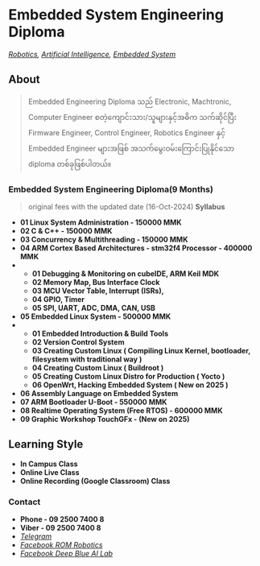# Embedded System Engineering Diploma
*[Robotics](./robotics_engineering.md),  [Artificial Intelligence](./artificial_intelligence_engineering.md),  [Embedded System](./embedded_engineering.md)*

## About
> Embedded Engineering Diploma သည် Electronic, Machtronic, Computer Engineer စတဲ့ကျောင်းသား/သူများနှင့်အဓိက သက်ဆိုင်ပြီး Firmware Engineer, Control Engineer, Robotics Engineer နှင့် Embedded Engineer များအဖြစ် အသက်မွေးဝမ်းကြောင်းပြုနိုင်သော diploma တစ်ခုဖြစ်ပါတယ်။

<!--###  🚀 Embedded သီးသန့်သွားချင်တဲ့သူတွေအတွက် သီတင်းကျွတ် ပရိုမိုးရှင်းပါနော်။🚀

- **🚀Embedded System Recording Class🚀**

> ( 🚀STM 32, 🚀Yocto Linux ) << 🚀500,000 MMK နဲ့ ရမယ့်အခွင့်အရေး-->



### Embedded System Engineering Diploma(9 Months)
> original fees with the updated date (16-Oct-2024)
**Syllabus**

- **01 Linux System Administration - 150000 MMK** 
- **02 C & C++ - 150000 MMK**
- **03 Concurrency & Multithreading - 150000 MMK**
- **04 ARM Cortex Based Architectures - stm32f4 Processor - 400000 MMK**
-   - **01 Debugging & Monitoring on cubeIDE, ARM Keil MDK**
    - **02 Memory Map, Bus Interface Clock**
    - **03 MCU Vector Table, Interrupt (ISRs),**
    - **04 GPIO, Timer**
    - **05 SPI, UART, ADC, DMA, CAN, USB**
- **05 Embedded Linux System - 500000 MMK**
-   -  **01 Embedded Introduction & Build Tools**
    -  **02 Version Control System**
    -  **03 Creating Custom Linux ( Compiling Linux Kernel, bootloader, filesystem with  traditional way )**
    -  **04 Creating Custom Linux ( Buildroot )**
    -  **05 Creating Custom Linux Distro for Production ( Yocto )**
    -  **06 OpenWrt, Hacking Embedded System ( New on 2025 )**
- **06 Assembly Language on Embedded System**
- **07 ARM Bootloader U-Boot - 550000 MMK**
- **08 Realtime Operating System (Free RTOS) - 600000 MMK**
- **09 Graphic Workshop TouchGFx - (New on 2025)** <!--750000 MMK**-->

## Learning Style 
- **In Campus Class**
- **Online Live Class**
- **Online Recording (Google Classroom) Class**


<!-- ## Class Fees 
- **In Campus ( 400,000 MMK ) per month**
- **Online Live Class( 350,000 MMK ) per month**
- **Online Recording Class ( 300,000 MMK ) per month**-->

### Contact
- **Phone - 09 2500 7400 8**
- **Viber - 09 2500 7400 8**
- *[Telegram](https://t.me/rom_dynamics)*
- *[Facebook ROM Robotics](https://www.facebook.com/ROMROBOTS/)*
- *[Facebook Deep Blue AI Lab](https://www.facebook.com/deepblueailab/)*
